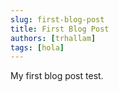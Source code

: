 ```yaml
---
slug: first-blog-post
title: First Blog Post
authors: [trhallam]
tags: [hola]
---
```


My first blog post test.
